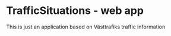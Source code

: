 # TrafficSituations - web app

This is just an application based on Västtrafiks traffic information

